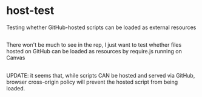# host-test
Testing whether GitHub-hosted scripts can be loaded as external resources

##
There won't be much to see in the rep, I just want to test whether files hosted on GitHub can be loaded as resources by require.js running on Canvas

##
UPDATE: it seems that, while scripts CAN be hosted and served via GitHub, browser cross-origin policy will prevent the hosted script from being loaded.